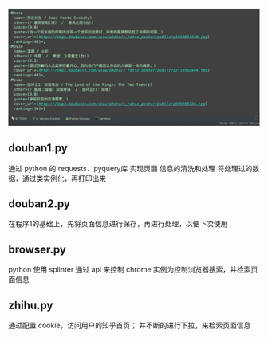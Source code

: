![img](https://github.com/Jeffreve/web_crawler/blob/master/crawler.gif)

## douban1.py
通过 python 的 requests、pyquery库 实现页面 信息的清洗和处理
将处理过的数据，通过类实例化，再打印出来


## douban2.py
在程序1的基础上，先将页面信息进行保存，再进行处理，以便下次使用


## browser.py
python 使用 splinter 通过 api 来控制 chrome
实例为控制浏览器搜索，并检索页面信息


## zhihu.py
通过配置 cookie，访问用户的知乎首页；
并不断的进行下拉，来检索页面信息
